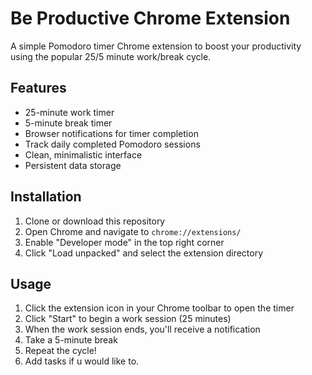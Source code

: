 # Be Productive Chrome Extension

A simple Pomodoro timer Chrome extension to boost your productivity using the popular 25/5 minute work/break cycle.

## Features

- 25-minute work timer
- 5-minute break timer
- Browser notifications for timer completion
- Track daily completed Pomodoro sessions
- Clean, minimalistic interface
- Persistent data storage

## Installation

1. Clone or download this repository
2. Open Chrome and navigate to `chrome://extensions/`
3. Enable "Developer mode" in the top right corner
4. Click "Load unpacked" and select the extension directory

## Usage

1. Click the extension icon in your Chrome toolbar to open the timer
2. Click "Start" to begin a work session (25 minutes)
3. When the work session ends, you'll receive a notification
4. Take a 5-minute break
5. Repeat the cycle!
6. Add tasks if u would like to.
